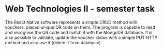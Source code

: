 # Web Technologies II - semester task

The React Native software represents a simple CRUD method with vouchers, placed unique QR code on them.
The program is capable to read and recognise the QR code and match it with the MongoDB database.
It is also possible to validate, update the voucher status with a simple PUT HTTP method and also use it (delete it from database).
